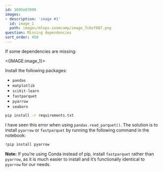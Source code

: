 ```yaml
---
id: 1695e67099
images:
- description: 'image #1'
  id: image_1
  path: images/mlops-zoomcamp/image_7c6ef087.png
question: Missing dependencies
sort_order: 450
---
```


If some dependencies are missing:

<{IMAGE:image_1}>

Install the following packages:

- `pandas`
- `matplotlib`
- `scikit-learn`
- `fastparquet`
- `pyarrow`
- `seaborn`

```bash
pip install -r requirements.txt
```

I have seen this error when using `pandas.read_parquet()`. The solution is to install `pyarrow` or `fastparquet` by running the following command in the notebook:

```bash
!pip install pyarrow
```

**Note:** If you’re using Conda instead of pip, install `fastparquet` rather than `pyarrow`, as it is much easier to install and it’s functionally identical to `pyarrow` for our needs.